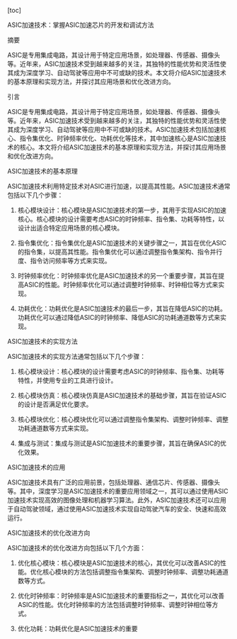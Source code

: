 
[toc]                    
                
                
ASIC加速技术：掌握ASIC加速芯片的开发和调试方法

摘要

ASIC是专用集成电路，其设计用于特定应用场景，如处理器、传感器、摄像头等。近年来，ASIC加速技术受到越来越多的关注，其独特的性能优势和灵活性使其成为深度学习、自动驾驶等应用中不可或缺的技术。本文将介绍ASIC加速技术的基本原理和实现方法，并探讨其应用场景和优化改进方向。

引言

ASIC是专用集成电路，其设计用于特定应用场景，如处理器、传感器、摄像头等。近年来，ASIC加速技术受到越来越多的关注，其独特的性能优势和灵活性使其成为深度学习、自动驾驶等应用中不可或缺的技术。ASIC加速技术包括加速核心、指令集优化、时钟频率优化、功耗优化等技术，其中加速核心是ASIC加速技术的核心。本文将介绍ASIC加速技术的基本原理和实现方法，并探讨其应用场景和优化改进方向。

ASIC加速技术的基本原理

ASIC加速技术利用特定技术对ASIC进行加速，以提高其性能。ASIC加速技术通常包括以下几个步骤：

1. 核心模块设计：核心模块是ASIC加速技术的第一步，其用于实现ASIC的加速核心。核心模块的设计需要考虑ASIC的时钟频率、指令集、功耗等特性，以设计出适合特定应用场景的核心模块。

2. 指令集优化：指令集优化是ASIC加速技术的关键步骤之一，其旨在优化ASIC的指令集，以提高其性能。指令集优化可以通过调整指令集架构、指令并行度、指令访问频率等方式来实现。

3. 时钟频率优化：时钟频率优化是ASIC加速技术的另一个重要步骤，其旨在提高ASIC的性能。时钟频率优化可以通过调整时钟频率、时钟相位等方式来实现。

4. 功耗优化：功耗优化是ASIC加速技术的最后一步，其旨在降低ASIC的功耗。功耗优化可以通过降低ASIC的时钟频率、降低ASIC的功耗通道数等方式来实现。

ASIC加速技术的实现方法

ASIC加速技术的实现方法通常包括以下几个步骤：

1. 核心模块设计：核心模块的设计需要考虑ASIC的时钟频率、指令集、功耗等特性，并使用专业的工具进行设计。

2. 核心模块仿真：核心模块仿真是ASIC加速技术的基础步骤，其旨在验证ASIC的设计是否满足优化要求。

3. 核心模块优化：核心模块优化可以通过调整指令集架构、调整时钟频率、调整功耗通道数等方式来实现。

4. 集成与测试：集成与测试是ASIC加速技术的重要步骤，其旨在确保ASIC的优化效果。

ASIC加速技术的应用

ASIC加速技术具有广泛的应用前景，包括处理器、通信芯片、传感器、摄像头等。其中，深度学习是ASIC加速技术的重要应用领域之一，其可以通过使用ASIC加速技术实现高效的图像处理和机器学习算法。此外，ASIC加速技术还可以应用于自动驾驶领域，通过使用ASIC加速技术实现自动驾驶汽车的安全、快速和高效运行。

ASIC加速技术的优化改进方向

ASIC加速技术的优化改进方向包括以下几个方面：

1. 优化核心模块：核心模块是ASIC加速技术的核心，其优化可以改善ASIC的性能。优化核心模块的方法包括调整指令集架构、调整时钟频率、调整功耗通道数等方式。

2. 优化时钟频率：时钟频率是ASIC加速技术的重要指标之一，其优化可以改善ASIC的性能。优化时钟频率的方法包括调整时钟频率、调整时钟相位等方式。

3. 优化功耗：功耗优化是ASIC加速技术的重要

